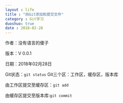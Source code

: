 ```yaml
---
layout : life
title : "向Git添加和提交文件"
category : Git学习
duoshuo: true
date : 2018-02-28
---
```


作者：没有语言的傻子

版本：V 0.0.1

日期：2018年02月28日
        
<!-- more -->


Git状态：```git status```
Git三个区：工作区，缓存区，版本库

由工作区提交至缓存区：```git add```

由缓存区提交至版本库:```git commit```
